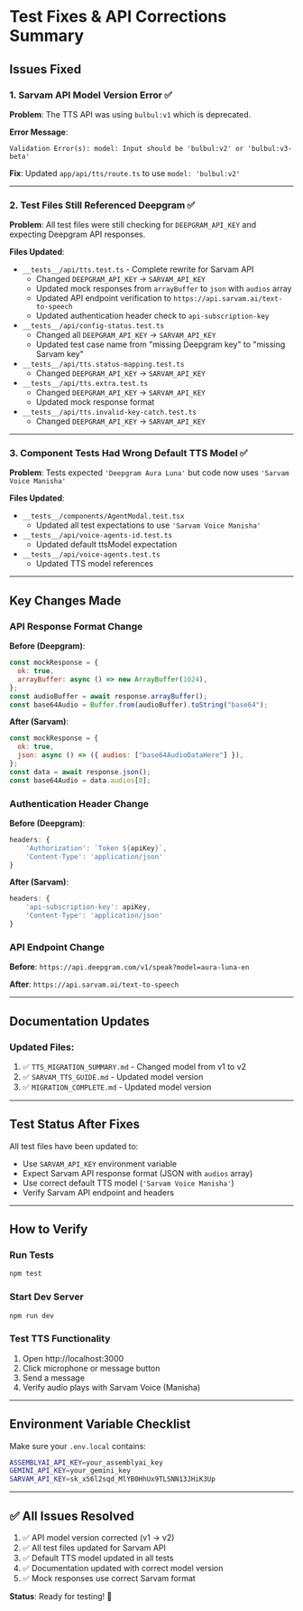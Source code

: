 # Test Fixes & API Corrections Summary

## Issues Fixed

### 1. **Sarvam API Model Version Error** ✅

**Problem**: The TTS API was using `bulbul:v1` which is deprecated.

**Error Message**:

```
Validation Error(s): model: Input should be 'bulbul:v2' or 'bulbul:v3-beta'
```

**Fix**: Updated `app/api/tts/route.ts` to use `model: 'bulbul:v2'`

---

### 2. **Test Files Still Referenced Deepgram** ✅

**Problem**: All test files were still checking for `DEEPGRAM_API_KEY` and expecting Deepgram API responses.

**Files Updated**:

- `__tests__/api/tts.test.ts` - Complete rewrite for Sarvam API
  - Changed `DEEPGRAM_API_KEY` → `SARVAM_API_KEY`
  - Updated mock responses from `arrayBuffer` to `json` with `audios` array
  - Updated API endpoint verification to `https://api.sarvam.ai/text-to-speech`
  - Updated authentication header check to `api-subscription-key`
- `__tests__/api/config-status.test.ts`
  - Changed all `DEEPGRAM_API_KEY` → `SARVAM_API_KEY`
  - Updated test case name from "missing Deepgram key" to "missing Sarvam key"
- `__tests__/api/tts.status-mapping.test.ts`
  - Changed `DEEPGRAM_API_KEY` → `SARVAM_API_KEY`
- `__tests__/api/tts.extra.test.ts`
  - Changed `DEEPGRAM_API_KEY` → `SARVAM_API_KEY`
  - Updated mock response format
- `__tests__/api/tts.invalid-key-catch.test.ts`
  - Changed `DEEPGRAM_API_KEY` → `SARVAM_API_KEY`

---

### 3. **Component Tests Had Wrong Default TTS Model** ✅

**Problem**: Tests expected `'Deepgram Aura Luna'` but code now uses `'Sarvam Voice Manisha'`

**Files Updated**:

- `__tests__/components/AgentModal.test.tsx`
  - Updated all test expectations to use `'Sarvam Voice Manisha'`
- `__tests__/api/voice-agents-id.test.ts`
  - Updated default ttsModel expectation
- `__tests__/api/voice-agents.test.ts`
  - Updated TTS model references

---

## Key Changes Made

### API Response Format Change

**Before (Deepgram)**:

```javascript
const mockResponse = {
  ok: true,
  arrayBuffer: async () => new ArrayBuffer(1024),
};
const audioBuffer = await response.arrayBuffer();
const base64Audio = Buffer.from(audioBuffer).toString("base64");
```

**After (Sarvam)**:

```javascript
const mockResponse = {
  ok: true,
  json: async () => ({ audios: ["base64AudioDataHere"] }),
};
const data = await response.json();
const base64Audio = data.audios[0];
```

### Authentication Header Change

**Before (Deepgram)**:

```javascript
headers: {
    'Authorization': `Token ${apiKey}`,
    'Content-Type': 'application/json'
}
```

**After (Sarvam)**:

```javascript
headers: {
    'api-subscription-key': apiKey,
    'Content-Type': 'application/json'
}
```

### API Endpoint Change

**Before**: `https://api.deepgram.com/v1/speak?model=aura-luna-en`

**After**: `https://api.sarvam.ai/text-to-speech`

---

## Documentation Updates

### Updated Files:

1. ✅ `TTS_MIGRATION_SUMMARY.md` - Changed model from v1 to v2
2. ✅ `SARVAM_TTS_GUIDE.md` - Updated model version
3. ✅ `MIGRATION_COMPLETE.md` - Updated model version

---

## Test Status After Fixes

All test files have been updated to:

- Use `SARVAM_API_KEY` environment variable
- Expect Sarvam API response format (JSON with `audios` array)
- Use correct default TTS model (`'Sarvam Voice Manisha'`)
- Verify Sarvam API endpoint and headers

---

## How to Verify

### Run Tests

```bash
npm test
```

### Start Dev Server

```bash
npm run dev
```

### Test TTS Functionality

1. Open http://localhost:3000
2. Click microphone or message button
3. Send a message
4. Verify audio plays with Sarvam Voice (Manisha)

---

## Environment Variable Checklist

Make sure your `.env.local` contains:

```bash
ASSEMBLYAI_API_KEY=your_assemblyai_key
GEMINI_API_KEY=your_gemini_key
SARVAM_API_KEY=sk_x56l2sqd_MlYB0HhUx9TLSNN13JHiK3Up
```

---

## ✅ All Issues Resolved

1. ✅ API model version corrected (v1 → v2)
2. ✅ All test files updated for Sarvam API
3. ✅ Default TTS model updated in all tests
4. ✅ Documentation updated with correct model version
5. ✅ Mock responses use correct Sarvam format

**Status**: Ready for testing! 🎉
